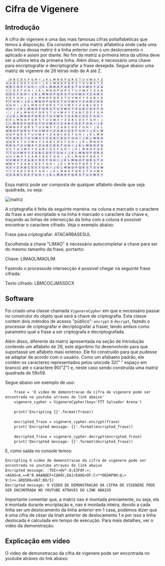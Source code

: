 # Cifra de Vigenere

## Introdução

A cifra de vigenere é uma das mais famosas cifras polialfabéticas que temos a disposição. Ela consiste em uma matriz alfabética onde cada uma das linhas dessa matriz é a linha anterior com o um deslocamento n aplicado e asism por diante. No fim da matriz a primeira letra da ultima deve ser a ultima letra da primeira linha. Além disso, é necessário uma chave para encriptografar e decriptografar a frase desejada. Segue abaixo uma matriz de vigenere de 26 letras indo de A até Z.

![Matriz de vigenere](matriz.png)

Essa matriz pode ser composta de qualquer alfabeto desde que seja quadrada, ou seja:

<img src="https://latex.codecogs.com/svg.latex?\Large&space;n_{colunas} = n_{linhas}" title="matriz" />


A criptografia é feita da seguinte maneira: na coluna e marcado o caractere da frase a ser encriptado e na linha é marcado o caractere da chave e, traçando as linhas de intersecção da linha com a coluna é possível encontrar o caractere cifrado. Veja o exemplo abaixo:

Frase para criptografar: ATACARBASESUL 

Escolhenda a chave "LIMAO" é necessário autocompletar a chave para ser do mesmo tamanho da frase, portanto:

Chave: LIMAOLIMAOLIM

Fazendo o processode intersecção é possivel chegar na seguinte frase cifrada:

Texto cifrado: 	LBMCOCJMSSDCX

## Software

Foi criado uma classe chamada `VigenereCypher` em que e necessário passar no construtor do objeto qual será a chave de criptografia. Esta classe contem dois métodos de acesso "público": `encrypt` e `decrypt`, fazedo o processar de criptografar e decriptografar a fraser, tendo ambos como parametro qual a frase a ser criptografa e decriptografada.

Além disso, diferente da matriz apresentada na seção de Introdução contendo um alfabeto de 26, este algoritmo foi desenvolvido para que suportasse um alfabeto masi extenso. Ele foi construído para que pudesse se adaptar de acordo com o usuário. Como um afabaeto padrão, ele contém os caracteres representados pelos unicode 32(" " espaço em branco) até o caractere 90("Z") e, neste caso sendo construída uma matriz quadrada de 59x59.

Segue abaixo um exemplo de uso:
```
    frase = 'O video de demonstracao da cifra de vigenere pode ser encontrada no youtube atraves do link abaixo'
    vigenere_cypher = VigenereCypher(key='FTT Salvador Arena')

    print('Encripting {}'.format(frase))

    encripted_frase = vigenere_cypher.encrypt(frase)
    print('Encripted message: {}'.format(encripted_frase))

    decripted_frase = vigenere_cypher.decrypt(encripted_frase)
    print('Decripted message: {}'.format(decripted_frase))
```

E, como saída no console temos:

```
Encripting O video de demonstracao da cifra de vigenere pode ser encontrada no youtube atraves do link abaixo
Encripted message: :TOI<+@V*.O;E3F8F:=:<AGA5<A,==R'R.8AAB@EF+C@A9C;EAJ/EA0G<OF:C<**OEOAP9H:@;> 9:C<<.GRD5R6<46T:B9/IJ
Decripted message: O VIDEO DE DEMONSTRACAO DA CIFRA DE VIGENERE PODE SER ENCONTRADA NO YOUTUBE ATRAVES DO LINK ABAIXO
```

Importante comentar que, a matriz nao é montada previamente, ou seja, ela é montada durante encriptação e, nao é montada inteira, devido a cada linha ser um deslocamento da linha anterior em 1 casa, podemos dizer que é uma cifra de césar da linah anterior de deslocamento 1 e por isso a linha deslocada é calculada em tempo de execução. Para mais detalhes, ver o video da demonstração.

## Explicação em vídeo

O video de demonstracao da cifra de vigenere pode ser encontrada no youtube atraves do link abaixo: 